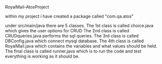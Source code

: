 RoyalMail-AtosProject

within my project i have created a package called "com.qa.atos"

under src/main/java there are 5 classes.
The 1st class is called choice.java which gives the user options for CRUD 
The 2nd class is called CRUDqueries.java performs the sql queries. 
The 3rd class is called DBConfig.java which connect mysql database. 
The 4th class is called RoyalMail.java which contains the variables and what values should be held. 
The final class is called runner.java which is to run the code and test everything is working as it should be.
